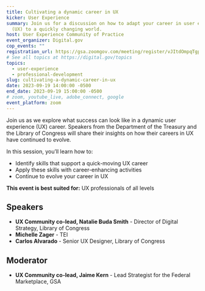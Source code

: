 ```yaml
---
title: Cultivating a dynamic career in UX
kicker: User Experience
summary: Join us for a discussion on how to adapt your career in user experience
  (UX) to a quickly changing world.
host: User Experience Community of Practice
event_organizer: Digital.gov
cop_events: ""
registration_url: https://gsa.zoomgov.com/meeting/register/vJItdOmpqTgpEygCPS5a5zwjlr-_nNeqAR4
# See all topics at https://digital.gov/topics
topics:
  - user-experience
  - professional-development
slug: cultivating-a-dynamic-career-in-ux
date: 2023-09-19 14:00:00 -0500
end_date: 2023-09-19 15:00:00 -0500
# zoom, youtube_live, adobe_connect, google
event_platform: zoom
---
```

Join us as we explore what success can look like in a dynamic user experience (UX) career. Speakers from the Department of the Treasury and the Library of Congress will share their insights on how their careers in UX have continued to evolve.

In this session, you’ll learn how to:

* Identify skills that support a quick-moving UX career
* Apply these skills with career-enhancing activities
* Continue to evolve your career in UX

**This event is best suited for:** UX professionals of all levels

## Speakers

* **UX Community co-lead, Natalie Buda Smith** - Director of Digital Strategy, Library of Congress 
* **Michelle Zager** - TEI
* **Carlos Alvarado** - Senior UX Designer, Library of Congress

## Moderator

* **UX Community co-lead, Jaime Kern** - Lead Strategist for the Federal Marketplace, GSA